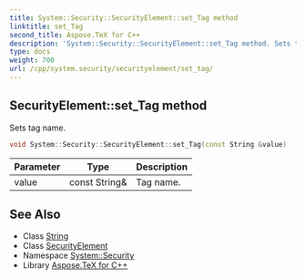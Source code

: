 ```yaml
---
title: System::Security::SecurityElement::set_Tag method
linktitle: set_Tag
second_title: Aspose.TeX for C++
description: 'System::Security::SecurityElement::set_Tag method. Sets tag name in C++.'
type: docs
weight: 700
url: /cpp/system.security/securityelement/set_tag/
---
```

## SecurityElement::set_Tag method


Sets tag name.

```cpp
void System::Security::SecurityElement::set_Tag(const String &value)
```


| Parameter | Type | Description |
| --- | --- | --- |
| value | const String\& | Tag name. |

## See Also

* Class [String](../../../system/string/)
* Class [SecurityElement](../)
* Namespace [System::Security](../../)
* Library [Aspose.TeX for C++](../../../)
